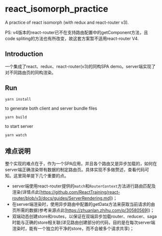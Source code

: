 # react_isomorph_practice
A practice of react isomorph (with redux and react-router v3).

PS: v4版本的react-router已不在支持路由配置中的getComponent方法，且code spliting的方法也有所改变，故这套方案暂不适用react-router V4.

## Introduction

一个集成了react、redux、react-router(v3)的同构SPA demo。server端实现了对不同路由页的同构渲染。

## Run

```
yarn install
```

to generate both client and server bundle files

```
yarn build
```

to start server

```
yarn watch
```

## 难点说明

整个实现的难点在于，作为一个SPA应用，并且各个路由又是异步加载的，如何在server端正确渲染带有数据的制定路由页。具体实现不多做赘述，查看代码可知。这里简单提下几个重要的点。

- server端使用react-router提供的`match`和`RouterContext`方法进行路由匹配及渲染(详情点此[https://github.com/ReactTraining/react-router/blob/v3/docs/guides/ServerRendering.md])；
- 在server端渲染时，使用异步路由中配置的getData方法来获取当前请求的由页所需的数据(参考来源点此[https://zhuanlan.zhihu.com/p/30580569])；
- 双端动态创建store和routes，以保证在双端异步加载router、reducer、saga时能与正确的store相关联(详见路由创建部分的代码，目的是在每次server端渲染时，能有一个独立的干净的store，而不会被多个请求共享)；
